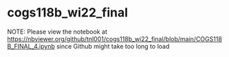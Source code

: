 # cogs118b_wi22_final
NOTE: Please view the notebook at https://nbviewer.org/github/tnl001/cogs118b_wi22_final/blob/main/COGS118B_FINAL_4.ipynb since Github might take too long to load
